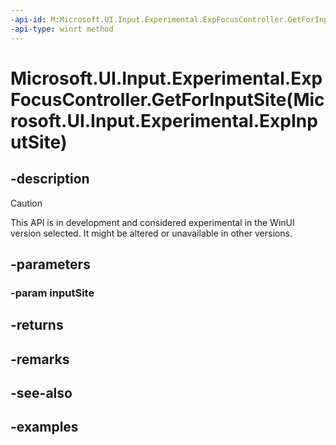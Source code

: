 ```yaml
---
-api-id: M:Microsoft.UI.Input.Experimental.ExpFocusController.GetForInputSite(Microsoft.UI.Input.Experimental.ExpInputSite)
-api-type: winrt method
---
```


# Microsoft.UI.Input.Experimental.ExpFocusController.GetForInputSite(Microsoft.UI.Input.Experimental.ExpInputSite)

<!--
public static Microsoft.UI.Input.Experimental.ExpFocusController GetForInputSite (Microsoft.UI.Input.Experimental.ExpInputSite inputSite);
-->

## -description

> [!CAUTION]
> This API is in development and considered experimental in the WinUI version selected. It might be altered or unavailable in other versions.

## -parameters

### -param inputSite

## -returns

## -remarks

## -see-also

## -examples
